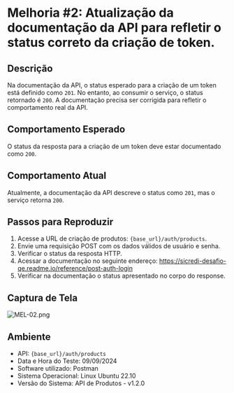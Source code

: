 # Melhoria #2: Atualização da documentação da API para refletir o status correto da criação de token.

## Descrição
Na documentação da API, o status esperado para a criação de um token está definido como `201`. No entanto, ao consumir 
o serviço, o status retornado é `200`. A documentação precisa ser corrigida para refletir o comportamento real da API.

## Comportamento Esperado
O status da resposta para a criação de um token deve estar documentado como `200`.

## Comportamento Atual
Atualmente, a documentação da API descreve o status como `201`, mas o serviço retorna `200`.

## Passos para Reproduzir
1. Acesse a URL de criação de produtos: `{base_url}/auth/products`.
2. Envie uma requisição POST com os dados válidos de usuário e senha.
3. Verificar o status da resposta HTTP.
4. Acessar a documentação no seguinte endereço: https://sicredi-desafio-qe.readme.io/reference/post-auth-login
5. Verificar na documentação o status apresentado no corpo do response.

## Captura de Tela
![MEL-02.png](..%2FXX%20-%20files%2FMEL-02.png)

## Ambiente
- API: `{base_url}/auth/products`
- Data e Hora do Teste: 09/09/2024
- Software utilizado: Postman
- Sistema Operacional: Linux Ubuntu 22.10
- Versão do Sistema: API de Produtos - v1.2.0